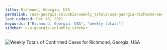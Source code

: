 ```yaml
---
title: Richmond, Georgia, USA
permalink: /usa-georgia-columbia/weekly_totals/usa-georgia-richmond-weekly_totals.html
last_updated: Dec 18, 2021
keywords: ["Richmond, Georgia, USA", "weekly totals"]
sidebar: usa-georgia-columbia_sidebar
---
```


![Weekly Totals of Confirmed Cases for Richmond, Georgia, USA](/covid_tracker/images/graphs/usa-georgia-richmond-weekly_totals_graph.png)
